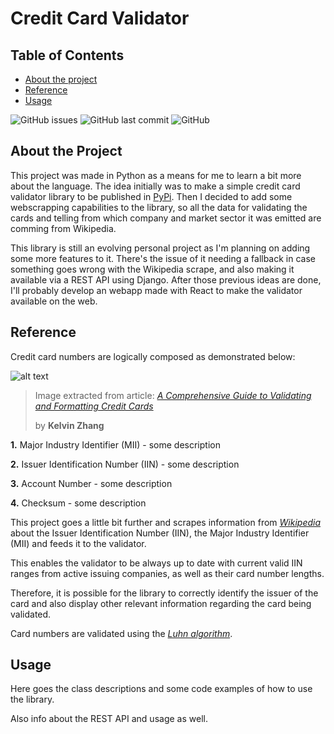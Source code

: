 # Credit Card Validator

## Table of Contents

- [About the project](#about-the-project)
- [Reference](#reference)
- [Usage](#usage)

![GitHub issues](https://img.shields.io/github/issues-raw/gpmarchi/credit-card-validator)
![GitHub last commit](https://img.shields.io/github/last-commit/gpmarchi/credit-card-validator)
![GitHub](https://img.shields.io/github/license/gpmarchi/credit-card-validator)

## About the Project

This project was made in Python as a means for me to learn a bit more about the language.
The idea initially was to make a simple credit card validator library to be published in [PyPi](https://pypi.org/). Then I decided to add some webscrapping capabilities to the library, so all the data for validating the cards and telling from which company and market sector it was emitted are comming from Wikipedia.

This library is still an evolving personal project as I'm planning on adding some more features to it. There's the issue of it needing a fallback in case something goes wrong with the Wikipedia scrape, and also making it available via a REST API using Django. After those previous ideas are done, I'll probably develop an webapp made with React to make the validator available on the web.

## Reference

Credit card numbers are logically composed as demonstrated below:

[example-card]: https://miro.medium.com/max/460/0*2sYEHfIj5UHkF3CI

![alt text][example-card]

> Image extracted from article: [_A Comprehensive Guide to Validating and Formatting Credit Cards_][1]
>
> by **Kelvin Zhang**

[1]: https://medium.com/hootsuite-engineering/a-comprehensive-guide-to-validating-and-formatting-credit-cards-b9fa63ec7863

**1.** Major Industry Identifier (MII) - some description

**2.** Issuer Identification Number (IIN) - some description

**3.** Account Number - some description

**4.** Checksum - some description

This project goes a little bit further and scrapes information from
[_Wikipedia_](<https://en.wikipedia.org/wiki/Payment_card_number#Issuer_identification_number_(IIN)>)
about the Issuer Identification Number (IIN), the Major Industry Identifier (MII) and feeds it to the validator.

This enables the validator to be always up to date with current valid IIN ranges
from active issuing companies, as well as their card number lengths.

Therefore, it is possible for the library to correctly identify the issuer of the card and also display other relevant information regarding the card being validated.

Card numbers are validated using the [_Luhn algorithm_](https://en.wikipedia.org/wiki/Luhn_algorithm#Implementation_examples).

## Usage

Here goes the class descriptions and some code examples of how to use the library.

Also info about the REST API and usage as well.
